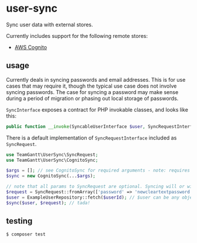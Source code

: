 # user-sync

Sync user data with external stores.

Currently includes support for the following remote stores:
* [AWS Cognito](https://aws.amazon.com/cognito/)

## usage

Currently deals in syncing passwords and email addresses. This is for use cases that
may require it, though the typical use case does not involve syncing passwords. The case
for syncing a password may make sense during a period of migration or phasing out local storage of passwords.


`SyncInterface` exposes a contract for PHP invokable classes, and looks like this:

```php
public function __invoke(SyncableUserInterface $user, SyncRequestInterface $request);
```

There is a default implementation of `SyncRequestInterface` included as `SyncRequest`.

```php
use TeamGantt\UserSync\SyncRequest;
use TeamGantt\UserSync\CognitoSync;

$args = []; // see CognitoSync for required arguments - note: requires aws/aws-sdk-php
$sync = new CognitoSync(...$args);

// note that all params to SyncRequest are optional. Syncing will or will not happen depending on what is given
$request = SyncRequest::fromArray(['password' => 'newcleartextpassword', 'email_address' => 'newemail@email.com']);
$user = ExampleUserRepository::fetch($userId); // $user can be any object that implements the included SyncableUserInterface
$sync($user, $request); // tada!
```

## testing

```
$ composer test
```
